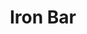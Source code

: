---
templateKey: blog-post
featuredpost: false
featuredimage: /assets/Iron_Bar.png
title: Iron Bar
description: Resources
testfield: 670
---